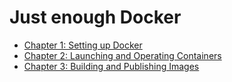 # Just enough Docker


* [Chapter 1: Setting up Docker  ](010_docker_envi.md)  
* [Chapter 2: Launching and Operating Containers ](d02-docker-operations.md)
* [Chapter 3: Building and Publishing Images ](d03-docker-images.md)
